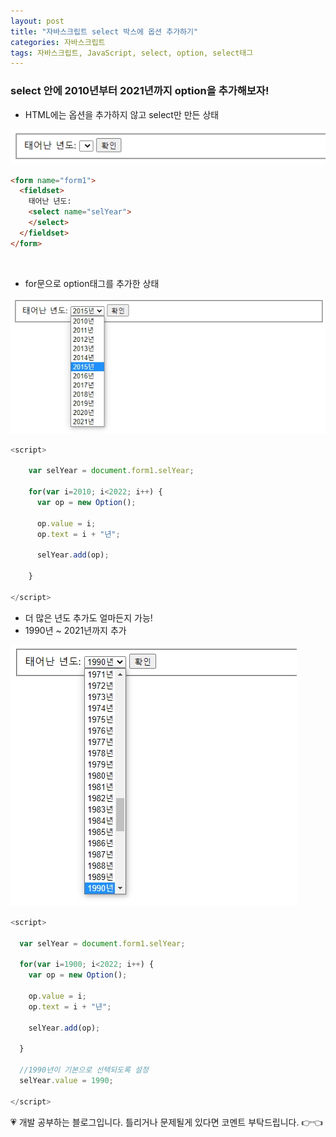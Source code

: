 ```yaml
---
layout: post
title: "자바스크립트 select 박스에 옵션 추가하기"
categories: 자바스크립트
tags: 자바스크립트, JavaScript, select, option, select태그
---
```


### select 안에 2010년부터 2021년까지 option을 추가해보자!

- HTML에는 옵션을 추가하지 않고 select만 만든 상태

![ex06_jsp](/image/ex06.jpg)

```html
<form name="form1">
  <fieldset>
    태어난 년도:
    <select name="selYear">
    </select>
  </fieldset>
</form>
```
<br>

- for문으로 option태그를 추가한 상태

![jsp_ex05](/image/ex05.jpg)

```javascript
<script>

    var selYear = document.form1.selYear;

    for(var i=2010; i<2022; i++) {
      var op = new Option();

      op.value = i;
      op.text = i + "년";

      selYear.add(op);

    }

</script>
```

- 더 많은 년도 추가도 얼마든지 가능!
- 1990년 ~ 2021년까지 추가

![ex07_jsp](/image/ex07.jpg)


```javascript
<script>

  var selYear = document.form1.selYear;

  for(var i=1900; i<2022; i++) {
    var op = new Option();

    op.value = i;
    op.text = i + "년";

    selYear.add(op);

  }

  //1990년이 기본으로 선택되도록 설정
  selYear.value = 1990;

</script>
```

<div class="myc1" id="c1"><span>💗 개발 공부하는 블로그입니다. 틀리거나 문제될게 있다면 코멘트 부탁드립니다. 👉👈</span></div>
